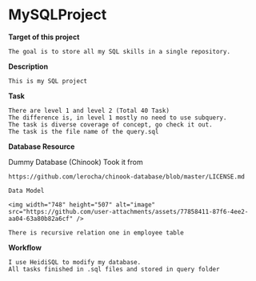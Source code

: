 # MySQLProject
**Target of this project**

    The goal is to store all my SQL skills in a single repository.
  
**Description**

    This is my SQL project
  
**Task**

    There are level 1 and level 2 (Total 40 Task)
    The difference is, in level 1 mostly no need to use subquery.
    The task is diverse coverage of concept, go check it out.
    The task is the file name of the query.sql
    
**Database Resource**

  Dummy Database (Chinook) Took it from 
  
    https://github.com/lerocha/chinook-database/blob/master/LICENSE.md

    Data Model
    
    <img width="748" height="507" alt="image" src="https://github.com/user-attachments/assets/77858411-87f6-4ee2-aa04-63a80b82a6cf" />
    
    There is recursive relation one in employee table
    
**Workflow**

    I use HeidiSQL to modify my database.
    All tasks finished in .sql files and stored in query folder
    


